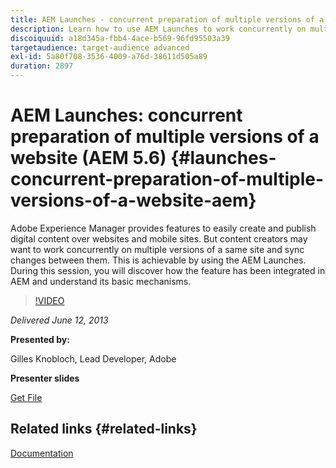 ```yaml
---
title: AEM Launches - concurrent preparation of multiple versions of a website (AEM 5.6)
description: Learn how to use AEM Launches to work concurrently on multiple versions of a same site, and sync changes between them. Discover how AEM Launches has been integrated in AEM, and learn about its basic mechanisms.
discoiquuid: a18d345a-fbb4-4ace-b569-96fd95503a39
targetaudience: target-audience advanced
exl-id: 5a80f708-3536-4009-a76d-38611d505a89
duration: 2897
---
```

# AEM Launches: concurrent preparation of multiple versions of a website (AEM 5.6) {#launches-concurrent-preparation-of-multiple-versions-of-a-website-aem}

Adobe Experience Manager provides features to easily create and publish digital content over websites and mobile sites. But content creators may want to work concurrently on multiple versions of a same site and sync changes between them. This is achievable by using the AEM Launches. During this session, you will discover how the feature has been integrated in AEM and understand its basic mechanisms.

>[!VIDEO](https://video.tv.adobe.com/v/19579/?quality=9)

*Delivered June 12, 2013*

**Presented by:**

Gilles Knobloch, Lead Developer, Adobe

**Presenter slides**

[Get File](assets/2013-06-12-launches-cqgems.pdf)

## Related links {#related-links}

[Documentation](https://docs.adobe.com/docs/en/cq/current/wcm/launches.html)

<!--
[Get back to the Overview](https://helpx.adobe.com/experience-manager/kt/eseminars/gems/aem-index.html)
-->
